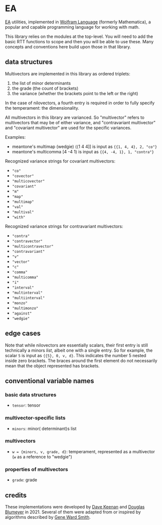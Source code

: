 # EA

[EA](https://en.xen.wiki/w/Intro_to_exterior_algebra_for_RTT) utilities, implemented in [Wolfram Language](https://www.wolfram.com/language/) (formerly Mathematica), a popular and capable programming language for working with math. 

This library relies on the modules at the top-level. You will need to add the basic RTT functions to scope and then you will be able to use these. Many concepts and conventions here build upon those in that library.

## data structures

Multivectors are implemented in this library as ordered triplets:

1. the list of minor determinants
2. the grade (the count of brackets)
3. the variance (whether the brackets point to the left or the right)

In the case of nilovectors, a fourth entry is required in order to fully specify the temperament: the dimensionality.

All multivectors in this library are varianced. So "multivector" refers to multivectors that may be of either variance, and "contravariant multivector" and "covariant multivector" are used for the specific variances.

Examples:

* meantone's multimap (wedgie) ⟨⟨1 4 4]] is input as `{{1, 4, 4}, 2, "co"}`
* meantone's multicomma [4 -4 1⟩ is input as `{{4, -4, 1}, 1, "contra"}`

Recognized variance strings for covariant multivectors:
* `"co"`
* `"covector"`
* `"multicovector"`
* `"covariant"`
* `"m"`
* `"map"`
* `"multimap"`
* `"val"`
* `"multival"`
* `"with"`

Recognized variance strings for contravariant multivectors:
* `"contra"`
* `"contravector"`
* `"multicontravector"`
* `"contravariant"`
* `"v"`
* `"vector"`
* `"c"`
* `"comma"`
* `"multicomma"`
* `"i"`
* `"interval"`
* `"multinterval"`
* `"multiinterval"`
* `"monzo"`
* `"multimonzo"`
* `"against"`
* `"wedgie"`

## edge cases

Note that while nilovectors are essentially scalars, their first entry is still technically a minors *list*, albeit one with a single entry. So for example, the scalar `5` is input as `{{5}, 0, v, d}`. This indicates the number 5 nested inside zero brackets. The braces around the first element do not necessarily mean that the object represented has brackets.

## conventional variable names

### basic data structures

* `tensor`: tensor

### multivector-specific lists

* `minors`: minor( determinant)s list

### multivectors

* `w = {minors, v, grade, d}`: temperament, represented as a multivector (`w` as a reference to "wedgie")

### properties of multivectors

* `grade`: grade

## credits

These implementations were developed by [Dave Keenan](https://en.xen.wiki/w/Dave_Keenan) and [Douglas Blumeyer](https://en.xen.wiki/w/Douglas_Blumeyer) in 2021. Several of them were adapted from or inspired by algorithms described by [Gene Ward Smith](https://en.xen.wiki/w/Gene_Ward_Smith).
